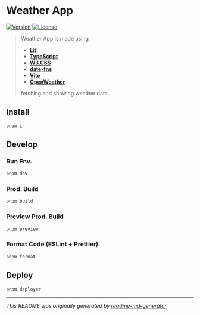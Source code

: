 # Weather App
[![Version](https://img.shields.io/badge/dynamic/json?url=https://raw.githubusercontent.com/eldarlrd/weather-app/main/package.json&query=version&logo=git-extensions&label=version&labelColor=475569&color=0284c7)](https://github.com/eldarlrd/weather-app/blob/main/package.json)
[![License](https://img.shields.io/badge/dynamic/json?url=https://raw.githubusercontent.com/eldarlrd/weather-app/main/package.json&query=license&logo=open-source-initiative&logoColor=fff&label=license&labelColor=475569&color=c026d3)](https://github.com/eldarlrd/weather-app/blob/main/LICENSE)

> Weather App is made using
> - **[Lit](https://lit.dev)**
> - **[TypeScript](https://typescriptlang.org)**
> - **[W3.CSS](https://w3schools.com/w3css)**
> - **[date-fns](https://date-fns.org)**
> - **[Vite](https://vitejs.dev)**
> - **[OpenWeather](https://openweathermap.org/api)**
>
> fetching and showing weather data.

## Install
```sh
pnpm i
```
## Develop
### Run Env.
```sh
pnpm dev
```
### Prod. Build
```sh
pnpm build
```
### Preview Prod. Build
```sh
pnpm preview
```
### Format Code (ESLint + Prettier)
```sh
pnpm format
```
## Deploy
```sh
pnpm deployer
```
***
*This README was originally generated by [readme-md-generator](https://github.com/kefranabg/readme-md-generator)*